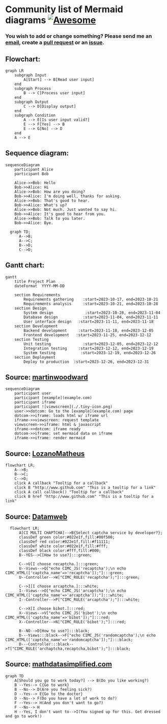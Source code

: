 # Community list of Mermaid diagrams [![Awesome](https://awesome.re/badge.svg)](https://awesome.re)
### You wish to add or change something? Please send me an [email](mailto:mvarga1989@gmail.com), create a [pull request](https://github.com/mvarga1989/Mermaid_notebook/pulls) or an [issue](https://github.com/mvarga1989/Mermaid_notebook/issues).

## Flowchart:
```mermaid
graph LR
    subgraph Input
        A[Start] --> B[Read user input]
    end
    subgraph Process
        B --> C[Process user input]
    end
    subgraph Output
        C --> D[Display output]
    end
    subgraph Condition
        A --> E[Is user input valid?]
        E --> F[Yes] --> B
        E --> G[No] --> D
    end
    A --> E
```


## Sequence diagram:
```mermaid
sequenceDiagram
    participant Alice
    participant Bob

    Alice->>Bob: Hello
    Bob->>Alice: Hi
    Alice->>Bob: How are you doing?
    Bob->>Alice: I'm doing well, thanks for asking.
    Alice->>Bob: That's good to hear.
    Bob->>Alice: What's up?
    Alice->>Bob: Not much. Just wanted to say hi.
    Bob->>Alice: It's good to hear from you.
    Alice->>Bob: Talk to you later.
    Bob->>Alice: Bye.
```
	
```mermaid
  graph TD;
      A-->B;
      A-->C;
      B-->D;
      C-->D;
```

## Gantt chart:
```mermaid
gantt
    title Project Plan
    dateFormat  YYYY-MM-DD

    section Requirements
        Requirements gathering    :start=2023-10-17, end=2023-10-21
        Requirements analysis     :start=2023-10-21, end=2023-10-28
    section Design
        System design              :start=2023-10-28, end=2023-11-04
        Database design           :start=2023-11-04, end=2023-11-11
        User interface design   :start=2023-11-11, end=2023-11-18
    section Development
        Backend development     :start=2023-11-18, end=2023-12-05
        Frontend development   :start=2023-11-25, end=2023-12-12
    section Testing
        Unit testing              :start=2023-12-05, end=2023-12-12
        Integration testing     :start=2023-12-12, end=2023-12-19
        System testing           :start=2023-12-19, end=2023-12-26
    section Deployment
        Deploy to production  :start=2023-12-26, end=2023-12-31
```
		
## Source: [martinwoodward](https://gist.github.com/martinwoodward/8ad6296118c975510766d80310db71fd?permalink_comment_id=4065246)
```mermaid
sequenceDiagram
    participant user
    participant [example](example.com)
    participant iframe
    participant ![viewscreen](./.tiny-icon.png)
    user->>dotcom: Go to the [example](example.com) page
    dotcom->>iframe: loads html w/ iframe url
    iframe->>viewscreen: request template
    viewscreen->>iframe: html & javascript
    iframe->>dotcom: iframe ready
    dotcom->>iframe: set mermaid data on iframe
    iframe->>iframe: render mermaid
```


## Source: [LozanoMatheus](https://gist.github.com/martinwoodward/8ad6296118c975510766d80310db71fd?permalink_comment_id=4065246#gistcomment-4065246)
```mermaid
flowchart LR;
    A-->B;
    B-->C;
    C-->D;
    click A callback "Tooltip for a callback"
    click B "http://www.github.com" "This is a tooltip for a link"
    click A call callback() "Tooltip for a callback"
    click B href "http://www.github.com" "This is a tooltip for a link"
```
	

## Source: [Datamweb](https://gist.github.com/martinwoodward/8ad6296118c975510766d80310db71fd?permalink_comment_id=4067229#gistcomment-4067229)
```mermaid
  flowchart LR;
      A[CI MULTI CHAPTCHA]-->B{Select captcha service by developer?};
      classDef green color:#022e1f,fill:#00f500;
      classDef red color:#022e1f,fill:#f11111;
      classDef white color:#022e1f,fill:#fff;
      classDef black color:#fff,fill:#000;
      B--YES-->C[How to use?]:::green;
      
      C-->U[I choose recaptcha.]:::green;
      U--Views-->Q["echo CIMC_JS('recaptcha');\n echo CIMC_HTML(['captcha_name'=>'recaptcha']);"]:::green;
      U--Controller-->W["CIMC_RULE('recaptcha');"]:::green;
      
      C-->I[I choose arcaptcha.]:::white;
      I--Views-->O["echo CIMC_JS('arcaptcha');\n echo CIMC_HTML(['captcha_name'=>'arcaptcha']);"]:::white;
      I--Controller-->P["CIMC_RULE('arcaptcha');"]:::white;
      
      C-->X[I choose bibot.]:::red;
      X--Views-->V["echo CIMC_JS('bibot');\n echo CIMC_HTML(['captcha_name'=>'bibot']);"]:::red;
      X--Controller-->N["CIMC_RULE('bibot');"]:::red;
      
      B--NO-->D[How to use?]:::black;
      D---Views:::black-->F["echo CIMC_JS('randomcaptcha');\n echo CIMC_HTML(['captcha_name'=>'randomcaptcha']);"]:::black; 
      D---Controller:::black-->T["CIMC_RULE('archaptcha,recaptcha,bibot');"]:::black;
```

## Source: [mathdatasimplified.com](https://mathdatasimplified.com/2022/04/29/mermaid-create-flow-chart-using-code/)
```mermaid
graph TD
    A[Should you go to work today?] --> B(Do you like working?)
    B --Yes--> C{Go to work}
    B --No--> D(Are you feeling sick?)
    D --Yes--> E{Go to the doctor}
    D --No--> F(Do you have a lot of work to do?)
    F --Yes--> H(And you don't want to go?)
    F --No--> H  
    H --Yes, I don't want to-->I(You signed up for this. Get dressed and go to work!) 
```